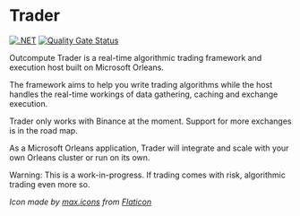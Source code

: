 # Trader

[![.NET](https://github.com/JorgeCandeias/Trader/actions/workflows/msbuild.yml/badge.svg)](https://github.com/JorgeCandeias/Trader/actions/workflows/msbuild.yml)
[![Quality Gate Status](https://sonarcloud.io/api/project_badges/measure?project=JorgeCandeias_Trader&metric=alert_status)](https://sonarcloud.io/dashboard?id=JorgeCandeias_Trader)

Outcompute Trader is a real-time algorithmic trading framework and execution host built on Microsoft Orleans.

The framework aims to help you write trading algorithms while the host handles the real-time workings of data gathering, caching and exchange execution.

Trader only works with Binance at the moment. Support for more exchanges is in the road map.

As a Microsoft Orleans application, Trader will integrate and scale with your own Orleans cluster or run on its own.

Warning: This is a work-in-progress. If trading comes with risk, algorithmic trading even more so.

*Icon made by [max.icons](https://www.flaticon.com/authors/maxicons) from [Flaticon](https://www.flaticon.com/)*
